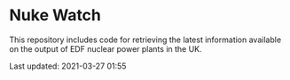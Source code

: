 # Nuke Watch

This repository includes code for retrieving the latest information available on the output of EDF nuclear power plants in the UK.

Last updated: 2021-03-27 01:55